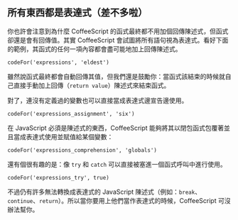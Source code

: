 ## 所有東西都是表達式（差不多啦）

你也許會注意到為什麼 CoffeeScript 的函式最終都不用加個回傳陳述式，但函式卻還是會有回傳值。其實 CoffeeScript 會試圖將所有語句視為表達式。看好下面的範例，其函式的任何一項內容都會盡可能地加上回傳陳述式。

```
codeFor('expressions', 'eldest')
```

雖然說函式最終都會自動回傳其值，但我們還是鼓勵你：當函式該結束的時候就自己直接手動加上回傳（`return value`）陳述式來結束函式。

對了，連沒有定義過的變數也可以直接當成表達式邊宣告邊使用。

```
codeFor('expressions_assignment', 'six')
```

在 JavaScript 必須是陳述式的東西，CoffeeScript 能夠將其以閉包函式包覆著並且當成表達式使用並賦值給某個變數：

```
codeFor('expressions_comprehension', 'globals')
```

還有個很有趣的是：像 `try` 和 `catch` 可以直接被塞進一個函式呼叫中進行使用。

```
codeFor('expressions_try', true)
```

不過仍有許多無法轉換成表達式的 JavaScript 陳述式（例如：`break`、`continue`、`return`）。所以當你要用上他們當作表達式的時候，CoffeeScript 可沒辦法幫你。